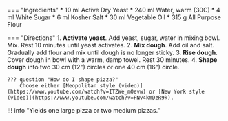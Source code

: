 === "Ingredients"
    * 10 ml Active Dry Yeast
    * 240 ml Water, warm (30C)
    * 4 ml White Sugar
    * 6 ml Kosher Salt
    * 30 ml Vegetable Oil
    * 315 g All Purpose Flour

=== "Directions"
    1. **Activate yeast**. Add yeast, sugar, water in mixing bowl. Mix. Rest 10 minutes until yeast activates.
    2. **Mix dough**. Add oil and salt. Gradually add flour and mix until dough is no longer sticky.
    3. **Rise dough**. Cover dough in bowl with a warm, damp towel. Rest 30 minutes.
    4. **Shape dough** into two 30 cm (12") circles or one 40 cm (16") circle.

    ??? question "How do I shape pizza?"
        Choose either [Neopolitan style (video)](https://www.youtube.com/watch?v=ITZWe_mOevw) or [New York style (video)](https://www.youtube.com/watch?v=FNv4kmDzR9k).

!!! info "Yields one large pizza or two medium pizzas."

[^1]: Walter, Elise.
